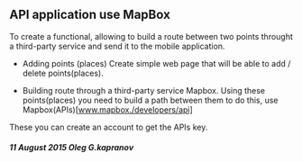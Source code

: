 API application use MapBox
--------------------------

To create a functional, allowing to build
a route between two points throught a third-party
service and send it to the mobile application.

* Adding points (places)
Create simple web page that will be able to add / delete
points(places).

* Building route through a third-party service Mapbox.
Using these points(places) you need to build a path between
them to do this, use Mapbox(APIs)[www.mapbox./developers/api]

These you can create an account to get the APIs key.



##### 11 August 2015 Oleg G.kapranov
